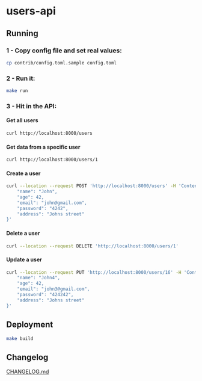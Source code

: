 users-api
=============

## Running
### 1 - Copy config file and set real values:
```bash
cp contrib/config.toml.sample config.toml
```

### 2 - Run it:
```bash
make run
```

### 3 - Hit in the API:
#### Get all users
```bash
curl http://localhost:8000/users
```

#### Get data from a specific user
```bash
curl http://localhost:8000/users/1
```

#### Create a user
```bash
curl --location --request POST 'http://localhost:8000/users' -H 'Content-Type: application/json' --data '{
    "name": "John",
    "age": 42,
    "email": "john@gmail.com",
    "password": "4242",
    "address": "Johns street"
}'

```

#### Delete a user
```bash
curl --location --request DELETE 'http://localhost:8000/users/1'

```

#### Update a user
```bash
curl --location --request PUT 'http://localhost:8000/users/16' -H 'Content-Type: application/json' --data '{
    "name": "John4",
    "age": 42,
    "email": "john3@gmail.com",
    "password": "424242",
    "address": "Johns street"
}'
```



## Deployment

```bash
make build
```

## Changelog

[CHANGELOG.md](CHANGELOG.md)

